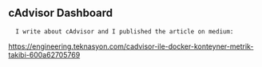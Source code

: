 ## cAdvisor Dashboard

      I write about cAdvisor and I published the article on medium:
   https://engineering.teknasyon.com/cadvisor-ile-docker-konteyner-metrik-takibi-600a62705769
